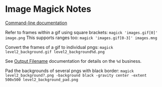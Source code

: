 # Image Magick Notes

[Command-line documentation](https://imagemagick.org/script/command-line-processing.php)


Refer to frames within a gif using square brackets:
`magick 'images.gif[0]' image.png`
This supports ranges too:
`magick 'images.gif[0-3]' images.mng`


Convert the frames of a gif to individual pngs:
`magick level2_background.gif level2_background%d.png`

See [Output Filename](https://imagemagick.org/script/command-line-processing.php#output) documentation for details on the `%d` business.

Pad the backgrounds of several pngs with black border:
`magick level2_background?.png -background black -gravity center -extent 500x500 level2_background_pad.png`

